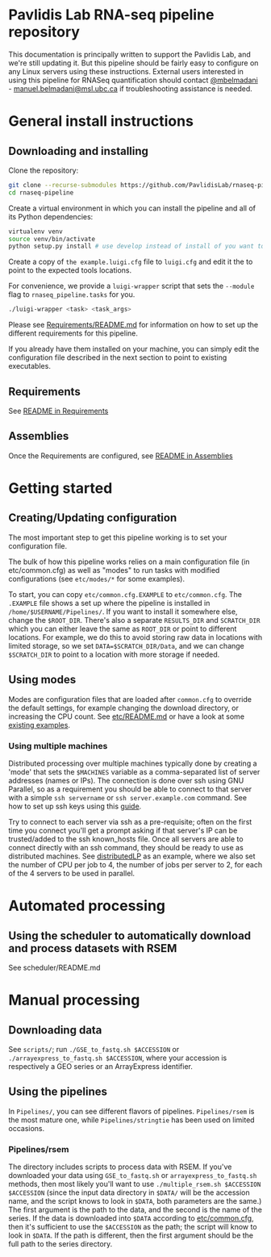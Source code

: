 # Pavlidis Lab RNA-seq pipeline repository

This documentation is principally written to support the Pavlidis Lab, and we're still updating it. But this pipeline should be fairly easy to configure on any Linux servers using these instructions. External users interested in using this pipeline for RNASeq quantification should contact [@mbelmadani](https://github.com/mbelmadani) - manuel.belmadani@msl.ubc.ca if troubleshooting assistance is needed.


# General install instructions

## Downloading and installing

Clone the repository:

```bash
git clone --recurse-submodules https://github.com/PavlidisLab/rnaseq-pipeline
cd rnaseq-pipeline
```

Create a virtual environment in which you can install the pipeline and all of its Python dependencies:

```bash
virtualenv venv
source venv/bin/activate
python setup.py install # use develop instead of install of you want to edit the pipeline
```

Create a copy of `the example.luigi.cfg` file to `luigi.cfg` and edit it the to point to the expected tools locations.

For convenience, we provide a `luigi-wrapper` script that sets the `--module` flag to `rnaseq_pipeline.tasks` for you.

```bash
./luigi-wrapper <task> <task_args>
```

Please see [Requirements/README.md](https://github.com/PavlidisLab/rnaseq-pipeline/blob/master/Requirements/README.md) for information on how to set up the different requirements for this pipeline.

If you already have them installed on your machine, you can simply edit the configuration file described in the next section to point to existing executables.

## Requirements
See [README in Requirements](https://github.com/PavlidisLab/rnaseq-pipeline/blob/master/Requirements/README.md)

## Assemblies
Once the Requirements are configured, see [README in Assemblies](https://github.com/PavlidisLab/rnaseq-pipeline/blob/master/Assemblies/README.md)


# Getting started

## Creating/Updating configuration
The most important step to get this pipeline working is to set your configuration file.

The bulk of how this pipeline works relies on a main configuration file (in etc/common.cfg) as well as "modes" to run tasks with modified configurations (see `etc/modes/*` for some examples).

To start, you can copy `etc/common.cfg.EXAMPLE` to `etc/common.cfg`. The `.EXAMPLE` file shows a set up where the pipeline is installed in `/home/$USERNAME/Pipelines/`. If you want to install it somewhere else, change the `$ROOT_DIR`. There's also a separate `RESULTS_DIR` and `SCRATCH_DIR` which you can either leave the same as `ROOT_DIR` or point to different locations. For example, we do this to avoid storing raw data in locations with limited storage, so we set `DATA=$SCRATCH_DIR/Data`, and we can change `$SCRATCH_DIR` to point to a location with more storage if needed.

## Using modes

Modes are configuration files that are loaded after `common.cfg` to override the default settings, for example changing the download directory, or increasing the CPU count. See [etc/README.md](https://github.com/PavlidisLab/rnaseq-pipeline/blob/master/etc/README.md) or have a look at some [existing examples](https://github.com/PavlidisLab/rnaseq-pipeline/blob/master/etc/modes/).

### Using multiple machines

Distributed processing over multiple machines typically done by creating a 'mode' that sets the `$MACHINES` variable as a comma-separated list of server addresses (names or IPs). The connection is done over ssh using GNU Parallel, so as a requirement you should be able to connect to that server with a simple `ssh servername` or `ssh server.example.com` command. See how to set up ssh keys using this [guide](https://www.digitalocean.com/community/tutorials/how-to-set-up-ssh-keys-on-ubuntu-1604).

Try to connect to each server via ssh as a pre-requisite; often on the first time you connect you'll get a prompt asking if that server's IP can be trusted/added to the ssh known_hosts file. Once all servers are able to connect directly with an ssh command, they should be ready to use as distributed machines. See [distributedLP](https://github.com/PavlidisLab/rnaseq-pipeline/blob/master/etc/modes/distributedLP.cfg) as an example, where we also set the number of CPU per job to 4, the number of jobs per server to 2, for each of the 4 servers to be used in parallel.

# Automated processing

## Using the scheduler to automatically download and process datasets with RSEM

See scheduler/README.md

# Manual processing

## Downloading data
See `scripts/`; run `./GSE_to_fastq.sh $ACCESSION` or `./arrayexpress_to_fastq.sh $ACCESSION`, where your accession is respectively a GEO series or an ArrayExpress identifier.

## Using the pipelines

In `Pipelines/`, you can see different flavors of pipelines. `Pipelines/rsem` is the most mature one, while `Pipelines/stringtie` has been used on limited occasions. 

### Pipelines/rsem

The directory includes scripts to process data with RSEM. If you've downloaded your data using `GSE_to_fastq.sh` or `arrayexpress_to_fastq.sh` methods, then most likely you'll want to use `./multiple_rsem.sh $ACCESSION $ACCESSION` (since the input data directory in `$DATA/` will be the accession name, and the script knows to look in `$DATA`, both parameters are the same.) The first argument is the path to the data, and the second is the name of the series. If the data is downloaded into `$DATA` according to [etc/common.cfg](https://github.com/PavlidisLab/rnaseq-pipeline/blob/master/etc/common.cfg.EXAMPLE), then it's sufficient to use the `$ACCESSION` as the path; the script will know to look in `$DATA`. If the path is different, then the first argument should be the full path to the series directory.

